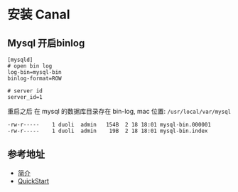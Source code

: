 # 安装 Canal

## Mysql 开启binlog




```
[mysqld]
# open bin log
log-bin=mysql-bin
binlog-format=ROW

# server id
server_id=1
```
重启之后 在 mysql 的数据库目录存在 bin-log, mac 位置: `/usr/local/var/mysql` 
```
-rw-r-----    1 duoli  admin   154B  2 18 18:01 mysql-bin.000001
-rw-r-----    1 duoli  admin    19B  2 18 18:01 mysql-bin.index
```

## 参考地址 

- [简介](https://github.com/alibaba/canal/wiki) 
- [QuickStart](https://github.com/alibaba/canal/wiki/QuickStart)

